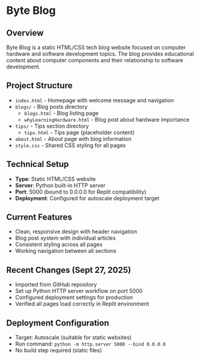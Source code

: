 # Byte Blog

## Overview
Byte Blog is a static HTML/CSS tech blog website focused on computer hardware and software development topics. The blog provides educational content about computer components and their relationship to software development.

## Project Structure
- `index.html` - Homepage with welcome message and navigation
- `blogs/` - Blog posts directory
  - `blogs.html` - Blog listing page
  - `whyLearningHardware.html` - Blog post about hardware importance
- `tips/` - Tips section directory  
  - `tips.html` - Tips page (placeholder content)
- `about.html` - About page with blog information
- `style.css` - Shared CSS styling for all pages

## Technical Setup
- **Type**: Static HTML/CSS website
- **Server**: Python built-in HTTP server
- **Port**: 5000 (bound to 0.0.0.0 for Replit compatibility)
- **Deployment**: Configured for autoscale deployment target

## Current Features
- Clean, responsive design with header navigation
- Blog post system with individual articles
- Consistent styling across all pages
- Working navigation between all sections

## Recent Changes (Sept 27, 2025)
- Imported from GitHub repository
- Set up Python HTTP server workflow on port 5000
- Configured deployment settings for production
- Verified all pages load correctly in Replit environment

## Deployment Configuration
- Target: Autoscale (suitable for static websites)
- Run command: `python -m http.server 5000 --bind 0.0.0.0`
- No build step required (static files)